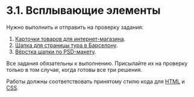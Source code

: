 # 3.1. Всплывающие элементы

Нужно выполнить и отправить на проверку задания:

1. [Карточки товаров для интернет-магазина](./product-cards/).
2. [Шапка для страницы тура в Барселону](./tour-page-header/).
3. [Вёрстка шапки по PSD-макету](./psd-header-layout).

Все задания обязательны к выполнению. Присылайте их на проверку только в том случае, когда готовы все три решения.

Работы должны соответствовать принятому стилю кода для [HTML](https://github.com/netology-code/codestyle/tree/master/html) и [CSS](https://github.com/netology-code/codestyle/tree/master/css).
